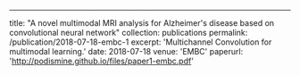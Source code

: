 ---
title: "A novel multimodal MRI analysis for Alzheimer's disease based on convolutional neural network"
collection: publications
permalink: /publication/2018-07-18-embc-1
excerpt: 'Multichannel Convolution for multimodal learning.'
date: 2018-07-18
venue: 'EMBC'
paperurl: 'http://podismine.github.io/files/paper1-embc.pdf'